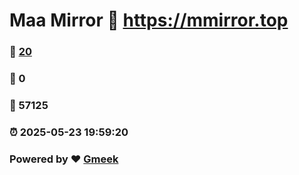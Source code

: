 # Maa Mirror :link: https://mmirror.top 
### :page_facing_up: [20](https://mmirror.top/tag.html) 
### :speech_balloon: 0 
### :hibiscus: 57125 
### :alarm_clock: 2025-05-23 19:59:20 
### Powered by :heart: [Gmeek](https://github.com/Meekdai/Gmeek)
